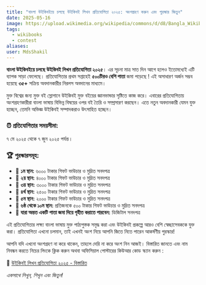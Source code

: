 ```yaml
---
title: "বাংলা উইকিবইয়ে চলছে উইকিবই লিখন প্রতিযোগিতা ২০২৫: অংশগ্রহণ করুন এবং পুরস্কার জিতুন"
date: 2025-05-16
image: https://upload.wikimedia.org/wikipedia/commons/d/d8/Bangla_Wikibooks_Writing_contest_2025_Banner_%282%29.png
tags: 
  - wikibooks
  - contest
aliases:
user: MdsShakil
---
```

<p><strong>বাংলা উইকিবইয়ে চলছে উইকিবই লিখন প্রতিযোগিতা ২০২৫</strong>। এর সূচনা মাত্র সাত দিন আগে হলেও ইতোমধ্যেই এটি ব্যাপক সাড়া ফেলেছে। প্রতিযোগিতার প্রথম সপ্তাহেই <strong>৫০০টিরও বেশি পাতা</strong> জমা পড়েছে ! এই অসাধারণ অর্জন সম্ভব হয়েছে <strong>৩৫+</strong> সক্রিয় অবদানকারীর নিরলস অবদানের মাধ্যমে।</p>

<p>মুক্ত বিশ্বের জন্য মুক্ত বই স্লোগানে উইকিবই মুক্ত বইয়ের জ্ঞানভান্ডার সৃষ্টিতে কাজ করে। এবারের প্রতিযোগিতায় অংশগ্রহণকারীরা বাংলা ভাষায় বিভিন্ন বিষয়ের ওপর বই তৈরি ও সম্প্রসারণ করছেন। এতে নতুন অবদানকারী যেমন যুক্ত হচ্ছেন, তেমনি অভিজ্ঞ উইকিবই সম্পাদকরাও উৎসাহিত হচ্ছেন।</p>

<h3>⏰ প্রতিযোগিতার সময়সীমা:</h3>
<p>৭ মে ২০২৫ থেকে ৭ জুন ২০২৫ পর্যন্ত।</p>

<h3>🏆 পুরস্কারসমূহ:</h3>
<ul>
  <li>🥇 <strong>১ম স্থান:</strong> ৬০০০ টাকার গিফট ভাউচার ও মুদ্রিত সনদপত্র</li>
  <li>🥈 <strong>২য় স্থান:</strong> ৪০০০ টাকার গিফট ভাউচার ও মুদ্রিত সনদপত্র</li>
  <li>🥉 <strong>৩য় স্থান:</strong> ৩০০০ টাকার গিফট ভাউচার ও মুদ্রিত সনদপত্র</li>
  <li>🏅 <strong>৪র্থ স্থান:</strong> ২৫০০ টাকার গিফট ভাউচার ও মুদ্রিত সনদপত্র</li>
  <li>🏅 <strong>৫ম স্থান:</strong> ২০০০ টাকার গিফট ভাউচার ও মুদ্রিত সনদপত্র</li>
  <li>🏅 <strong>৬ষ্ঠ থেকে ১০ম স্থান:</strong> প্রতিজনকে ৫০০ টাকার গিফট ভাউচার ও মুদ্রিত সনদপত্র</li>
  <li>📄 <strong>যারা অন্তত একটি পাতা জমা দিয়ে গৃহীত করাতে পারবেন:</strong> ডিজিটাল সনদপত্র</li>
</ul>

<p>এই প্রতিযোগিতার লক্ষ্য বাংলা ভাষায় মুক্ত পাঠ্যপুস্তক সমৃদ্ধ করা এবং উইকিবই প্রকল্পে আরও বেশি স্বেচ্ছাসেবককে যুক্ত করা। প্রতিযোগিতা এখনো চলমান, তাই এখনই অংশ নিয়ে আপনি জিতে নিতে পারেন আকর্ষণীয় পুরস্কার!</p>

<p>আপনি যদি এখনো অংশগ্রহণ না করে থাকেন, তাহলে দেরি না করে অংশ নিন আজই। বিস্তারিত জানতে এবং নাম নিবন্ধন করতে নিচের লিংকে ক্লিক করুন অথবা অফিসিয়াল পোস্টারের কিউআর কোড স্ক্যান করুন :</p>

<p>
  🔗 <a href="https://bn.wikibooks.org/wiki/%E0%A6%89%E0%A6%87%E0%A6%95%E0%A6%BF%E0%A6%AC%E0%A6%87:%E0%A6%89%E0%A6%87%E0%A6%95%E0%A6%BF%E0%A6%AC%E0%A6%87_%E0%A6%B2%E0%A6%BF%E0%A6%96%E0%A6%A8_%E0%A6%AA%E0%A7%8D%E0%A6%B0%E0%A6%A4%E0%A6%BF%E0%A6%AF%E0%A7%8B%E0%A6%97%E0%A6%BF%E0%A6%A4%E0%A6%BE_%E0%A7%A8%E0%A7%A6%E0%A7%A8%E0%A7%AB" target="_blank">উইকিবই লিখন প্রতিযোগিতা ২০২৫ - বিস্তারিত</a>
</p>

<p><em>একসাথে লিখুন, শিখুন এবং জিতুন!</em></p>
